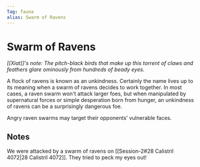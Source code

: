 ```yaml
---
Tag: fauna
alias: Swarm of Ravens
---
```

# Swarm of Ravens
_[[Xiat]]'s note: The pitch-black birds that make up this torrent of claws and feathers glare ominously from hundreds of beady eyes._

A flock of ravens is known as an unkindness. Certainly the name lives up to its meaning when a swarm of ravens decides to work together. In most cases, a raven swarm won't attack larger foes, but when manipulated by supernatural forces or simple desperation born from hunger, an unkindness of ravens can be a surprisingly dangerous foe.

Angry raven swarms may target their opponents’ vulnerable faces.

## Notes
We were attacked by a swarm of ravens on [[Session-2#28 Calistril 4072|28 Calistril 4072]]. They tried to peck my eyes out! 
